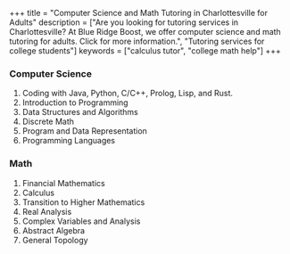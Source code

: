 +++
title = "Computer Science and Math Tutoring in Charlottesville for Adults"
description = ["Are you looking for tutoring services in Charlottesville? At Blue Ridge Boost, we offer  computer science and math tutoring for adults. Click for more information.", "Tutoring services for college students"]
keywords = ["calculus tutor", "college math help"]
+++
<div class="container">
  <div class="row">
    <div class="col-sm-6">
    
### Computer Science

1. Coding with Java, Python, C/C++, Prolog, Lisp, and Rust.
1. Introduction to Programming
1. Data Structures and Algorithms
1. Discrete Math
1. Program and Data Representation
1. Programming Languages

</div>
<div class="col-sm-6">


### Math

1. Financial Mathematics
1. Calculus
1. Transition to Higher Mathematics
1. Real Analysis
1. Complex Variables and Analysis
1. Abstract Algebra
1. General Topology

</div>
</div>
